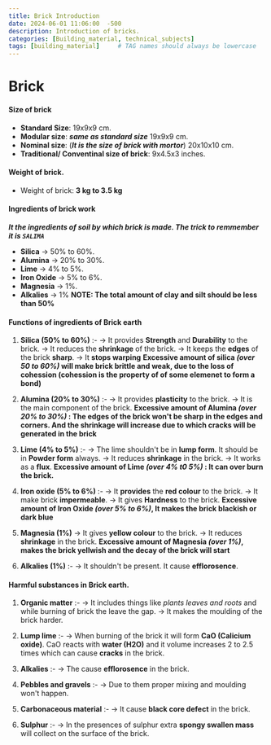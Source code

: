 ```yaml
---
title: Brick Introduction 
date: 2024-06-01 11:06:00  -500
description: Introduction of bricks. 
categories: [Building_material, technical_subjects]
tags: [building_material]     # TAG names should always be lowercase
---
```


# Brick

#### Size of brick 
* **Standard Size**: 19x9x9 cm.
* **Modular size**: ***same as standard size*** 19x9x9 cm.
* **Nominal size**: (***It is the size of brick with mortor***) 20x10x10 cm.
* **Traditional/ Conventinal size of brick**: 9x4.5x3 inches.

#### Weight of brick. 
* Weight of brick: **3 kg to 3.5 kg**

#### Ingredients of brick work 
***It the ingredients of soil by which brick is made. The trick to remmember it is `SALIMA`***
* **Silica** -> 50% to 60%.
* **Alumina** -> 20% to 30%.
* **Lime** -> 4% to 5%.
* **Iron Oxide** -> 5% to 6%.
* **Magnesia** -> 1%.
* **Alkalies** -> 1%
**NOTE: The total amount of clay and silt should be less than 50%**

#### Functions of ingredients of Brick earth 

1. **Silica (50% to 60%)** :-
    -> It provides **Strength** and **Durability** to the brick.
    -> It reduces the **shrinkage** of the brick.
    -> It keeps the **edges** of the brick **sharp**.
    -> It **stops warping**
    **Excessive amount of silica _(over 50 to 60%)_ will make brick brittle and weak, due to the loss of cohession (cohession is the property of of some elemenet to form a bond)**

2. **Alumina (20% to 30%)** :-
    -> It provides **plasticity** to the brick.
    -> It is the main component of the brick. 
    **Excessive amount of Alumina _(over 20% to 30%)_ : The edges of the brick won't be sharp in the edges and corners. And the shrinkage will increase due to which cracks will be generated in the brick**

3. **Lime (4% to 5%)** :-
    -> The lime shouldn't be in **lump form**. It should be in **Powder form** always.
    -> It reduces **shrinkage** in the brick.
    -> It works as a **flux**.
    **Excessive amount of Lime _(over 4% t0 5%)_ : It can over burn the brick.**

4. **Iron oxide (5% to 6%)** :-
    -> It **provides** the **red colour** to the brick.
    -> It make brick **impermeable**.
    -> It gives **Hardness** to the brick.
    **Excessive amount of Iron Oxide _(over 5% to 6%)_, It makes the brick blackish or dark blue**

5. **Magnesia (1%)**
    -> It gives **yellow colour** to the brick.
    -> It reduces **shrinkage** in the brick.
    **Excessive amount of Magnesia _(over 1%)_, makes the brick yellwish and the decay of the brick will start**

6. **Alkalies (1%)** :-
    -> It shouldn't be present. It cause **efflorosence**.


#### Harmful substances in Brick earth. 
1. **Organic matter** :-
    -> It includes things like _plants leaves and roots_ and while burning of brick the leave the gap.
    -> It makes the moulding of the brick harder. 

2. **Lump lime** :-
   -> When burning of the brick it will form **CaO (Calicium oxide)**. CaO reacts with **water (H2O)** and it volume increases 2 to 2.5 times which can cause **cracks** in the brick. 

3. **Alkalies** :-
    -> The cause **efflorosence** in the brick.

4. **Pebbles and gravels** :-
    -> Due to them proper mixing and moulding won't happen.

5. **Carbonaceous material** :-
    -> It cause **black core defect** in the brick.

6. **Sulphur** :-
    -> In the presences of sulphur extra **spongy swallen mass** will collect on the surface of the brick. 

